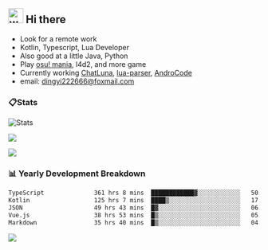 ## <img alt="wave" src="https://raw.githubusercontent.com/MartinHeinz/MartinHeinz/master/wave.gif" width="30px"> Hi there

- Look for a remote work
- Kotlin, Typescript, Lua Developer
- Also good at a little Java, Python
- Play [osu! mania](https://osu.ppy.sh/users/29808669), l4d2, and more game
- Currently working [ChatLuna](https://github.com/ChatLunaLab), [lua-parser](https://github.com/dingyi222666/lua-parser), [AndroCode](https://github.com/dingyi222666/AndroCode)
- email: [dingyi222666@foxmail.com](mailto:dingyi222666@foxmail.com)

### 📋Stats

![Stats](https://github-readme-stats.vercel.app/api?username=dingyi222666&show_icons=true&icon_color=47A69E&title_color=47A69E&count_private=true)    

![](https://api.githubtrends.io/user/svg/dingyi222666/langs?time_range=one_year&include_private=True&loc_metric=changed&theme=classic)

![](http://github-profile-summary-cards.vercel.app/api/cards/productive-time?username=dingyi222666&theme=nord_dark&utcOffset=8)

### 📊 Yearly Development Breakdown

<!--START_SECTION:waka-->

```txt
TypeScript              361 hrs 8 mins  ████████████▓░░░░░░░░░░░░   50.39 %
Kotlin                  125 hrs 7 mins  ████▒░░░░░░░░░░░░░░░░░░░░   17.46 %
JSON                    49 hrs 43 mins  █▓░░░░░░░░░░░░░░░░░░░░░░░   06.94 %
Vue.js                  38 hrs 53 mins  █▒░░░░░░░░░░░░░░░░░░░░░░░   05.43 %
Markdown                35 hrs 40 mins  █▒░░░░░░░░░░░░░░░░░░░░░░░   04.98 %
```

<!--END_SECTION:waka-->

![](https://komarev.com/ghpvc/?username=dingyi222666)
